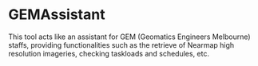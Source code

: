 # GEMAssistant

This tool acts like an assistant for GEM (Geomatics Engineers Melbourne) staffs, providing functionalities such as the retrieve of Nearmap high resolution imageries, checking taskloads and schedules, etc.
